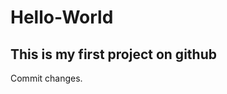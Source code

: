 # Hello-World
This is my first project on github
--------------------------------------
Commit changes.
